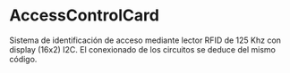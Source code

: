 # AccessControlCard
Sistema de identificación de acceso mediante lector RFID de 125 Khz con display (16x2) I2C.
El conexionado de los circuitos se deduce del mismo código.
